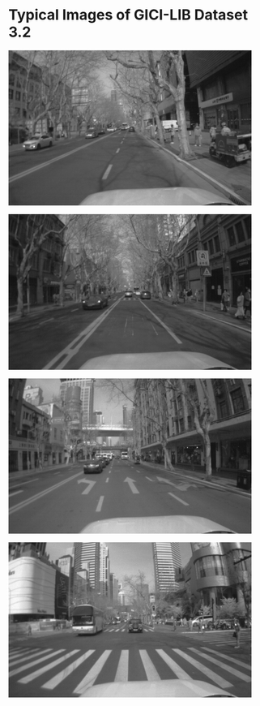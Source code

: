 # Typical Images of GICI-LIB Dataset 3.2

<p align="left">
  <img alt="sensorsuit" src="./3.2-1.png" width="480"> 
</p> 

<p align="left">
  <img alt="sensorsuit" src="./3.2-2.png" width="480"> 
</p> 

<p align="left">
  <img alt="sensorsuit" src="./3.2-3.png" width="480"> 
</p> 

<p align="left">
  <img alt="sensorsuit" src="./3.2-4.png" width="480"> 
</p> 
